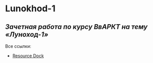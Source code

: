 # Lunokhod-1
## _Зачетная работа по курсу ВвАРКТ на тему «Луноход-1»_

Все ссылки:
- [Resource Dock](https://docs.google.com/document/d/1ijbliiQDuWv82LZRNR8_xXNfqQRsLWGklXxbIRIdllM/edit)
